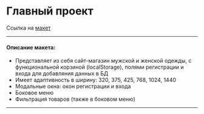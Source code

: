 # Главный проект
Ссылка на [макет](https://scelegod.github.io/Prime_project/)

---
#### Описание макета:
* Представляет из себя сайт-магазин мужской и женской одежды, с функциональной корзиной (localStorage), полями регистрации и входа для добавляния данных в БД 
* Имеет адаптивность в ширину: 320, 375, 425, 768, 1024, 1440
* Модальные окна: окон регистрации и входа
* Боковое меню  
* Фильтрация товаров (также в боковом меню)
---